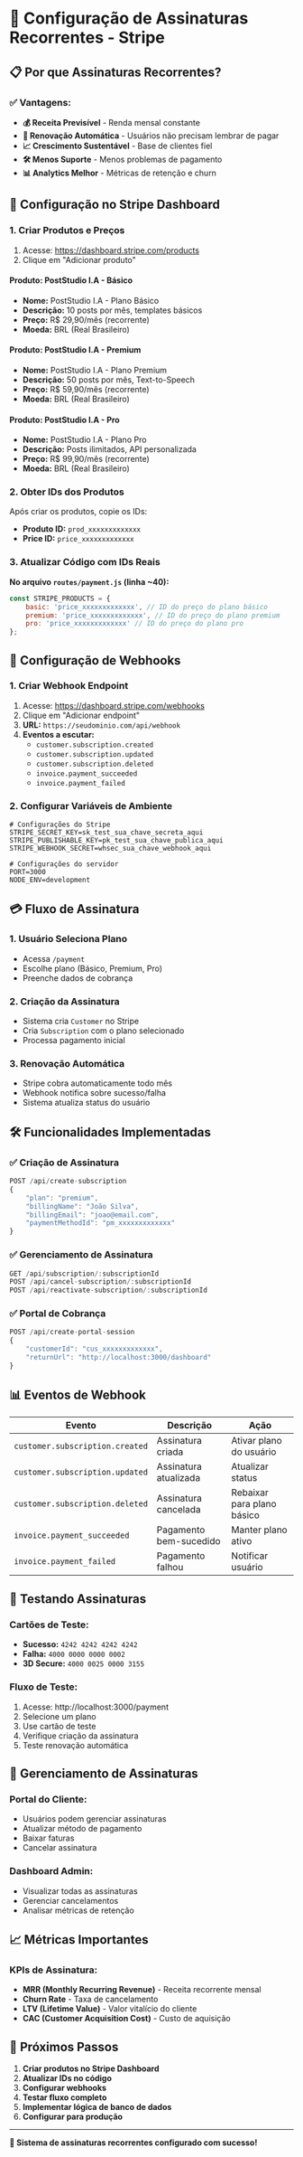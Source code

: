 # 🔄 Configuração de Assinaturas Recorrentes - Stripe

## 📋 **Por que Assinaturas Recorrentes?**

### ✅ **Vantagens:**
- **💰 Receita Previsível** - Renda mensal constante
- **🔄 Renovação Automática** - Usuários não precisam lembrar de pagar
- **📈 Crescimento Sustentável** - Base de clientes fiel
- **🛠️ Menos Suporte** - Menos problemas de pagamento
- **📊 Analytics Melhor** - Métricas de retenção e churn

## 🚀 **Configuração no Stripe Dashboard**

### 1. **Criar Produtos e Preços**

1. Acesse: https://dashboard.stripe.com/products
2. Clique em "Adicionar produto"

#### **Produto: PostStudio I.A - Básico**
- **Nome:** PostStudio I.A - Plano Básico
- **Descrição:** 10 posts por mês, templates básicos
- **Preço:** R$ 29,90/mês (recorrente)
- **Moeda:** BRL (Real Brasileiro)

#### **Produto: PostStudio I.A - Premium**
- **Nome:** PostStudio I.A - Plano Premium
- **Descrição:** 50 posts por mês, Text-to-Speech
- **Preço:** R$ 59,90/mês (recorrente)
- **Moeda:** BRL (Real Brasileiro)

#### **Produto: PostStudio I.A - Pro**
- **Nome:** PostStudio I.A - Plano Pro
- **Descrição:** Posts ilimitados, API personalizada
- **Preço:** R$ 99,90/mês (recorrente)
- **Moeda:** BRL (Real Brasileiro)

### 2. **Obter IDs dos Produtos**

Após criar os produtos, copie os IDs:
- **Produto ID:** `prod_xxxxxxxxxxxxx`
- **Price ID:** `price_xxxxxxxxxxxxx`

### 3. **Atualizar Código com IDs Reais**

**No arquivo `routes/payment.js` (linha ~40):**
```javascript
const STRIPE_PRODUCTS = {
    basic: 'price_xxxxxxxxxxxxx', // ID do preço do plano básico
    premium: 'price_xxxxxxxxxxxxx', // ID do preço do plano premium
    pro: 'price_xxxxxxxxxxxxx' // ID do preço do plano pro
};
```

## 🔧 **Configuração de Webhooks**

### 1. **Criar Webhook Endpoint**

1. Acesse: https://dashboard.stripe.com/webhooks
2. Clique em "Adicionar endpoint"
3. **URL:** `https://seudominio.com/api/webhook`
4. **Eventos a escutar:**
   - `customer.subscription.created`
   - `customer.subscription.updated`
   - `customer.subscription.deleted`
   - `invoice.payment_succeeded`
   - `invoice.payment_failed`

### 2. **Configurar Variáveis de Ambiente**

```env
# Configurações do Stripe
STRIPE_SECRET_KEY=sk_test_sua_chave_secreta_aqui
STRIPE_PUBLISHABLE_KEY=pk_test_sua_chave_publica_aqui
STRIPE_WEBHOOK_SECRET=whsec_sua_chave_webhook_aqui

# Configurações do servidor
PORT=3000
NODE_ENV=development
```

## 💳 **Fluxo de Assinatura**

### 1. **Usuário Seleciona Plano**
- Acessa `/payment`
- Escolhe plano (Básico, Premium, Pro)
- Preenche dados de cobrança

### 2. **Criação da Assinatura**
- Sistema cria `Customer` no Stripe
- Cria `Subscription` com o plano selecionado
- Processa pagamento inicial

### 3. **Renovação Automática**
- Stripe cobra automaticamente todo mês
- Webhook notifica sobre sucesso/falha
- Sistema atualiza status do usuário

## 🛠️ **Funcionalidades Implementadas**

### ✅ **Criação de Assinatura**
```javascript
POST /api/create-subscription
{
    "plan": "premium",
    "billingName": "João Silva",
    "billingEmail": "joao@email.com",
    "paymentMethodId": "pm_xxxxxxxxxxxxx"
}
```

### ✅ **Gerenciamento de Assinatura**
```javascript
GET /api/subscription/:subscriptionId
POST /api/cancel-subscription/:subscriptionId
POST /api/reactivate-subscription/:subscriptionId
```

### ✅ **Portal de Cobrança**
```javascript
POST /api/create-portal-session
{
    "customerId": "cus_xxxxxxxxxxxxx",
    "returnUrl": "http://localhost:3000/dashboard"
}
```

## 📊 **Eventos de Webhook**

| Evento | Descrição | Ação |
|--------|-----------|------|
| `customer.subscription.created` | Assinatura criada | Ativar plano do usuário |
| `customer.subscription.updated` | Assinatura atualizada | Atualizar status |
| `customer.subscription.deleted` | Assinatura cancelada | Rebaixar para plano básico |
| `invoice.payment_succeeded` | Pagamento bem-sucedido | Manter plano ativo |
| `invoice.payment_failed` | Pagamento falhou | Notificar usuário |

## 🧪 **Testando Assinaturas**

### **Cartões de Teste:**
- **Sucesso:** `4242 4242 4242 4242`
- **Falha:** `4000 0000 0000 0002`
- **3D Secure:** `4000 0025 0000 3155`

### **Fluxo de Teste:**
1. Acesse: http://localhost:3000/payment
2. Selecione um plano
3. Use cartão de teste
4. Verifique criação da assinatura
5. Teste renovação automática

## 🔄 **Gerenciamento de Assinaturas**

### **Portal do Cliente:**
- Usuários podem gerenciar assinaturas
- Atualizar método de pagamento
- Baixar faturas
- Cancelar assinatura

### **Dashboard Admin:**
- Visualizar todas as assinaturas
- Gerenciar cancelamentos
- Analisar métricas de retenção

## 📈 **Métricas Importantes**

### **KPIs de Assinatura:**
- **MRR (Monthly Recurring Revenue)** - Receita recorrente mensal
- **Churn Rate** - Taxa de cancelamento
- **LTV (Lifetime Value)** - Valor vitalício do cliente
- **CAC (Customer Acquisition Cost)** - Custo de aquisição

## 🚀 **Próximos Passos**

1. **Criar produtos no Stripe Dashboard**
2. **Atualizar IDs no código**
3. **Configurar webhooks**
4. **Testar fluxo completo**
5. **Implementar lógica de banco de dados**
6. **Configurar para produção**

---

**🎉 Sistema de assinaturas recorrentes configurado com sucesso!**
